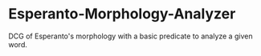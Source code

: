 # Esperanto-Morphology-Analyzer
DCG of Esperanto's morphology with a basic predicate to analyze a given word.
